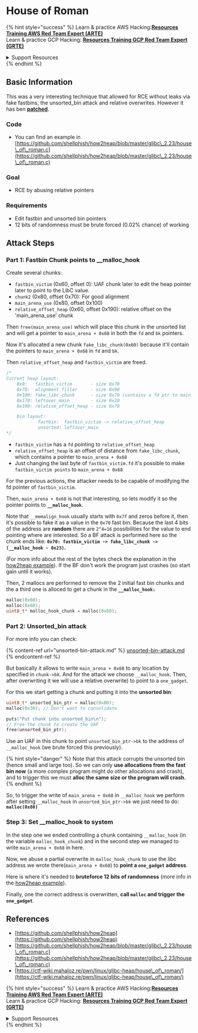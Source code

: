 # House of Roman

{% hint style="success" %}
Learn & practice AWS Hacking:<img src="/.gitbook/assets/arte.png" alt="" data-size="line">[**Resources Training AWS Red Team Expert (ARTE)**](https://training.khulnasoft.com/courses/arte)<img src="/.gitbook/assets/arte.png" alt="" data-size="line">\
Learn & practice GCP Hacking: <img src="/.gitbook/assets/grte.png" alt="" data-size="line">[**Resources Training GCP Red Team Expert (GRTE)**<img src="/.gitbook/assets/grte.png" alt="" data-size="line">](https://training.khulnasoft.com/courses/grte)

<details>

<summary>Support Resources</summary>

* Check the [**subscription plans**](https://patreon.com/khulnasoft)!
* **Join the** 💬 [**Discord group**](https://discord.gg/hRep4RUj7f) or the [**telegram group**](https://t.me/peass) or **follow** us on **Twitter** 🐦 [**@resources\_live**](https://twitter.com/khulnasoft\_live)**.**
* **Share hacking tricks by submitting PRs to the** [**Resources**](https://github.com/khulnasoft/resources) and [**Resources Cloud**](https://github.com/khulnasoft/resources-cloud) github repos.

</details>
{% endhint %}

## Basic Information

This was a very interesting technique that allowed for RCE without leaks via fake fastbins, the unsorted\_bin attack and relative overwrites. However it has ben [**patched**](https://sourceware.org/git/?p=glibc.git;a=commitdiff;h=b90ddd08f6dd688e651df9ee89ca3a69ff88cd0c).

### Code

* You can find an example in [https://github.com/shellphish/how2heap/blob/master/glibc\_2.23/house\_of\_roman.c](https://github.com/shellphish/how2heap/blob/master/glibc\_2.23/house\_of\_roman.c)

### Goal

* RCE by abusing relative pointers

### Requirements

* Edit fastbin and unsorted bin pointers
* 12 bits of randomness must be brute forced (0.02% chance) of working

## Attack Steps

### Part 1: Fastbin Chunk points to \_\_malloc\_hook

Create several chunks:

* `fastbin_victim` (0x60, offset 0): UAF chunk later to edit the heap pointer later to point to the LibC value.
* `chunk2` (0x80, offset 0x70): For good alignment
* `main_arena_use` (0x80, offset 0x100)
* `relative_offset_heap` (0x60, offset 0x190): relative offset on the 'main\_arena\_use' chunk

Then `free(main_arena_use)` which will place this chunk in the unsorted list and will get a pointer to `main_arena + 0x68` in both the `fd` and `bk` pointers.

Now it's allocated a new chunk `fake_libc_chunk(0x60)` because it'll contain the pointers to `main_arena + 0x68` in `fd` and `bk`.

Then `relative_offset_heap`  and `fastbin_victim` are freed.

```c
/*
Current heap layout: 
	0x0:   fastbin_victim       - size 0x70 
	0x70:  alignment_filler     - size 0x90
	0x100: fake_libc_chunk      - size 0x70 (contains a fd ptr to main_arena + 0x68)
	0x170: leftover_main        - size 0x20
	0x190: relative_offset_heap - size 0x70 

	bin layout: 
			fastbin:  fastbin_victim -> relative_offset_heap
			unsorted: leftover_main
*/
```

* &#x20;`fastbin_victim` has a `fd` pointing to `relative_offset_heap`
* &#x20;`relative_offset_heap` is an offset of distance from `fake_libc_chunk`, which contains a pointer to `main_arena + 0x68`
* Just changing the last byte of `fastbin_victim.fd` it's possible to make `fastbin_victim points` to `main_arena + 0x68`

For the previous actions, the attacker needs to be capable of modifying the fd pointer of `fastbin_victim`.

Then, `main_arena + 0x68` is not that interesting, so lets modify it so the pointer points to **`__malloc_hook`**.

Note that `__memalign_hook` usually starts with `0x7f` and zeros before it, then it's possible to fake it as a value in the `0x70` fast bin. Because the last 4 bits of the address are **random** there are `2^4=16` possibilities for the value to end pointing where are interested. So a BF attack is performed here so the chunk ends like: **`0x70: fastbin_victim -> fake_libc_chunk -> (__malloc_hook - 0x23)`.**

(For more info about the rest of the bytes check the explanation in the [how2heap](https://github.com/shellphish/how2heap/blob/master/glibc\_2.23/house\_of\_roman.c)[ example](https://github.com/shellphish/how2heap/blob/master/glibc\_2.23/house\_of\_roman.c)). If the BF don't work the program just crashes (so start gain until it works).

Then, 2 mallocs are performed to remove the 2 initial fast bin chunks and the a third one is alloced to get a chunk in the **`__malloc_hook:`**

```c
malloc(0x60);
malloc(0x60);
uint8_t* malloc_hook_chunk = malloc(0x60);
```

### Part 2: Unsorted\_bin attack

For more info you can check:

{% content-ref url="unsorted-bin-attack.md" %}
[unsorted-bin-attack.md](unsorted-bin-attack.md)
{% endcontent-ref %}

But basically it allows to write `main_arena + 0x68` to any location by specified in `chunk->bk`. And for the attack we choose `__malloc_hook`. Then, after overwriting it we will use a relative overwrite) to point to a `one_gadget`.

For this we start getting a chunk and putting it into the **unsorted bin**:

```c
uint8_t* unsorted_bin_ptr = malloc(0x80);	
malloc(0x30); // Don't want to consolidate

puts("Put chunk into unsorted_bin\n");
// Free the chunk to create the UAF
free(unsorted_bin_ptr);
```

Use an UAF in this chunk to point `unsorted_bin_ptr->bk` to the address of `__malloc_hook` (we brute forced this previously).

{% hint style="danger" %}
Note that this attack corrupts the unsorted bin (hence small and large too). So we can only **use allocations from the fast bin now** (a more complex program might do other allocations and crash), and to trigger this we must **alloc the same size or the program will crash.**
{% endhint %}

So, to trigger the write of `main_arena + 0x68` in `__malloc_hook` we perform after setting `__malloc_hook` in `unsorted_bin_ptr->bk` we just need to do: **`malloc(0x80)`**

### Step 3: Set \_\_malloc\_hook to system

In the step one we ended controlling a chunk containing `__malloc_hook` (in the variable `malloc_hook_chunk`) and in the second step we managed to write `main_arena + 0x68` in here.

Now, we abuse a partial overwrite in `malloc_hook_chunk` to use the libc address we wrote there(`main_arena + 0x68`) to **point a `one_gadget` address**.

Here is where it's needed to **bruteforce 12 bits of randomness** (more info in the [how2heap](https://github.com/shellphish/how2heap/blob/master/glibc\_2.23/house\_of\_roman.c)[ example](https://github.com/shellphish/how2heap/blob/master/glibc\_2.23/house\_of\_roman.c)).

Finally, one the correct address is overwritten, **call `malloc` and trigger the `one_gadget`**.

## References

* [https://github.com/shellphish/how2heap](https://github.com/shellphish/how2heap)
* [https://github.com/shellphish/how2heap/blob/master/glibc\_2.23/house\_of\_roman.c](https://github.com/shellphish/how2heap/blob/master/glibc\_2.23/house\_of\_roman.c)
* [https://ctf-wiki.mahaloz.re/pwn/linux/glibc-heap/house\_of\_roman/](https://ctf-wiki.mahaloz.re/pwn/linux/glibc-heap/house\_of\_roman/)

{% hint style="success" %}
Learn & practice AWS Hacking:<img src="/.gitbook/assets/arte.png" alt="" data-size="line">[**Resources Training AWS Red Team Expert (ARTE)**](https://training.khulnasoft.com/courses/arte)<img src="/.gitbook/assets/arte.png" alt="" data-size="line">\
Learn & practice GCP Hacking: <img src="/.gitbook/assets/grte.png" alt="" data-size="line">[**Resources Training GCP Red Team Expert (GRTE)**<img src="/.gitbook/assets/grte.png" alt="" data-size="line">](https://training.khulnasoft.com/courses/grte)

<details>

<summary>Support Resources</summary>

* Check the [**subscription plans**](https://patreon.com/khulnasoft)!
* **Join the** 💬 [**Discord group**](https://discord.gg/hRep4RUj7f) or the [**telegram group**](https://t.me/peass) or **follow** us on **Twitter** 🐦 [**@resources\_live**](https://twitter.com/khulnasoft\_live)**.**
* **Share hacking tricks by submitting PRs to the** [**Resources**](https://github.com/khulnasoft/resources) and [**Resources Cloud**](https://github.com/khulnasoft/resources-cloud) github repos.

</details>
{% endhint %}

